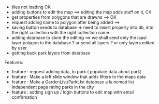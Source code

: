 - tiles not loading  OK 
- adding buttons to edit the map ==> editing the map adds stuff on it, OK 
- get properties from polygons that are drawns ==> OK 
- request adding name to polygon after being added ==> 
- saving button sends to database => need to insert properly into db, into the right collection with the right collection name
- adding database to store the editing ==> we shall send only the laast layer polygon to the database ? or send all layers ? or only layers edited  by user. 
- getting back park layers from database 


Features: 
- feature : request adding data, to park ( populate data about park)
- feature : Make a left slide window that adds filters to the maps data
- feature : Make a GardenList/ParkLIst database a la nomad list independent page rating parks in the city
- feature : adding sign up / login buttons to edit map with email confirmation 
